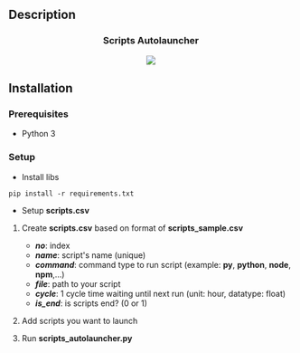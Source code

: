 ## Description
<h3 align="center"> Scripts Autolauncher</h3>
<p align="center">
  <picture align="center">
    <img src="https://github.com/user-attachments/assets/ff0e06f9-1f0b-48b6-9c79-dea73d5579d0"</img>
  </picture>
</p>

## Installation
### Prerequisites
- Python 3 
### Setup
- Install libs
```
pip install -r requirements.txt
```
- Setup **scripts.csv**
1. Create **scripts.csv** based on format of **scripts_sample.csv**
   
     + ***no***: index
     + ***name***: script's name (unique)
     + ***command***: command type to run script (example: **py**, **python**, **node**, **npm**,...)
     + ***file***: path to your script
     + ***cycle***: 1 cycle time waiting until next run (unit: hour, datatype: float)
     + ***is_end***: is scripts end? (0 or 1)
      
2. Add scripts you want to launch
3. Run **scripts_autolauncher.py**

